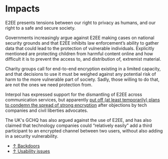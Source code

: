 # Impacts

E2EE presents tensions between our right to privacy as humans, and our right to a safe and secure society.

Governments increasingly argue against E2EE making cases on national security grounds and that E2EE inhibits law 
enforcement’s ability to gather data that could lead to the protection of vulnerable individuals. Explicitly mentioned 
are protecting children from harmful content online and how difficult it is to prevent the access to, and distribution 
of, extremist material.

Charity groups call for end-to-end encryption existing in a limited capacity, and that decisions to use it must be 
weighed against any potential risk of harm to the more vulnerable part of society. Sadly, those willing to do that, are 
not the ones we need protection from.

Interpol has expressed support for the dismantling of E2EE across communication services, but apparently [put off (at least temporarily) plans 
to condemn the spread of strong encryption](https://www.reuters.com/article/us-interpol-encryption-idUSKBN1Y12EK) after 
objections by tech companies and civil liberties advocates.

The UK's GCHQ has also argued against the use of E2EE, and has also claimed that technology companies could 
“relatively easily” add a third participant to an encrypted channel between two users, without also adding in a security 
vulnerability.

- [↑ Backdoors](e2ee/impacts/Backdoors.md)
- [↑ Usability issues](e2ee/impacts/Usability-issues.md)
